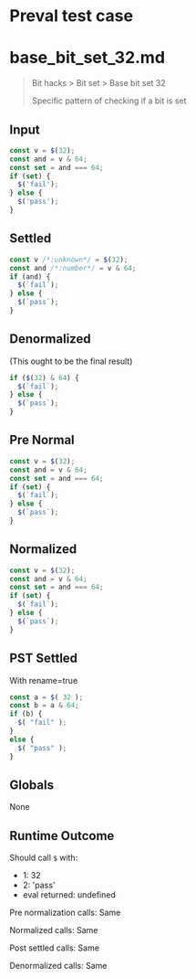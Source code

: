 # Preval test case

# base_bit_set_32.md

> Bit hacks > Bit set > Base bit set 32
>
> Specific pattern of checking if a bit is set

## Input

`````js filename=intro
const v = $(32);
const and = v & 64;
const set = and === 64;
if (set) {
  $('fail');
} else {
  $('pass');
}
`````

## Settled


`````js filename=intro
const v /*:unknown*/ = $(32);
const and /*:number*/ = v & 64;
if (and) {
  $(`fail`);
} else {
  $(`pass`);
}
`````

## Denormalized
(This ought to be the final result)

`````js filename=intro
if ($(32) & 64) {
  $(`fail`);
} else {
  $(`pass`);
}
`````

## Pre Normal


`````js filename=intro
const v = $(32);
const and = v & 64;
const set = and === 64;
if (set) {
  $(`fail`);
} else {
  $(`pass`);
}
`````

## Normalized


`````js filename=intro
const v = $(32);
const and = v & 64;
const set = and === 64;
if (set) {
  $(`fail`);
} else {
  $(`pass`);
}
`````

## PST Settled
With rename=true

`````js filename=intro
const a = $( 32 );
const b = a & 64;
if (b) {
  $( "fail" );
}
else {
  $( "pass" );
}
`````

## Globals

None

## Runtime Outcome

Should call `$` with:
 - 1: 32
 - 2: 'pass'
 - eval returned: undefined

Pre normalization calls: Same

Normalized calls: Same

Post settled calls: Same

Denormalized calls: Same

